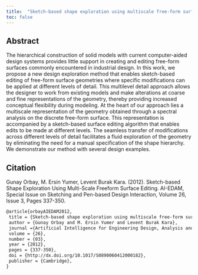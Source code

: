 ```yaml
---
title:  "Sketch-based shape exploration using multiscale free-form surface editing"
toc: false
---
```


## Abstract

The hierarchical construction of solid models with current computer-aided design systems provides little support in creating and editing free-form surfaces commonly encountered in industrial design. In this work, we propose a new design exploration method that enables sketch-based editing of free-form surface geometries where specific modifications can be applied at different levels of detail. This multilevel detail approach allows the designer to work from existing models and make alterations at coarse and fine representations of the geometry, thereby providing increased conceptual flexibility during modeling. At the heart of our approach lies a multiscale representation of the geometry obtained through a spectral analysis on the discrete free-form surface. This representation is accompanied by a sketch-based surface editing algorithm that enables edits to be made at different levels. The seamless transfer of modifications across different levels of detail facilitates a fluid exploration of the geometry by eliminating the need for a manual specification of the shape hierarchy. We demonstrate our method with several design examples.

## Citation

Gunay Orbay, M. Ersin Yumer, Levent Burak Kara. (2012). Sketch-based Shape Exploration Using Multi-Scale Freeform Surface Editing. AI-EDAM, Special Issue on Sketching and Pen-based Design Interaction, Volume 26, Issue 3, Pages 337-350.

```tex
@article{orbayAIEDAM2012, 
 title = {Sketch-based shape exploration using multiscale free-form surface editing},
 author = {Gunay Orbay and M. Ersin Yumer and Levent Burak Kara}, 
 journal ={Artificial Intelligence for Engineering Design, Analysis and Manufacturing},
 volume = {26}, 
 number = {03}, 
 year = {2012}, 
 pages = {337-350}, 
 doi = {http://dx.doi.org/10.1017/S0890060412000182}, 
 publisher = {Cambridge}, 
}
`````````````````````````````````
